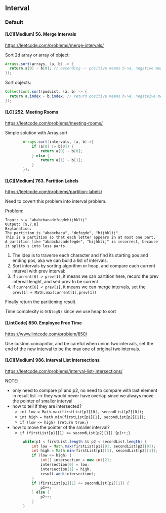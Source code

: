 ## Interval
### Default

#### [LC][Medium] 56. Merge Intervals
https://leetcode.com/problems/merge-intervals/

Sort 2d array or array of object:
```java
Arrays.sort(arrays, (a, b) -> {
  return a[0] - b[0]; // ascending -- positive means b->a, negative means a->b
});
```

Sort objects:
```java
Collections.sort(posList, (a, b) -> {
  return a.index - b.index; // return positive means b->a, negateive means a->b
});
```

#### [LC] 252. Meeting Rooms
https://leetcode.com/problems/meeting-rooms/

Simple solution with Array.sort
```java
        Arrays.sort(intervals, (a, b)->{
            if (a[0] != b[0]) {
                return a[0] - b[0];
            } else {
                return a[1] - b[1];
            }
        });
``` 

#### [LC][Medium] 763. Partition Labels
https://leetcode.com/problems/partition-labels/

Need to covert this problem into interval problem.  

Problem:
```
Input: s = "ababcbacadefegdehijhklij"
Output: [9,7,8]
Explanation:
The partition is "ababcbaca", "defegde", "hijhklij".
This is a partition so that each letter appears in at most one part.
A partition like "ababcbacadefegde", "hijhklij" is incorrect, because it splits s into less parts.
```

1. The idea is to traverse each character and find its starting pos and ending pos, aka we can build a list of intervals.  
2. Sort intervals by sorting algorithm or heap, and compare each current interval with prev interval:
  1. if `current[0] > prev[1]`, it means we can partition here, record the prev interval lenght, and sed prev to be current
  2. if `current[0] < prev[1]`, it means we can merge intervals, set the `prev[1] = Math.max(current[1],prev[1])`

Finally return the paritioning result.

Time complexity is `O(NlogN)` since we use heap to sort

#### [LintCode] 850. Employee Free Time

https://www.lintcode.com/problem/850/

Use custom comapritor, and be careful when union two intervals, set the end of the new interval to be the max one of original two intervals.


#### [LC][Medium] 986. Interval List Intersections
https://leetcode.com/problems/interval-list-intersections/

NOTE: 
- only need to compare p1 and p2, no need to compare with last element in result list --> they would never have overlap since we always move the pointer of smaller interval
- how to tell if they are intersected?
  - `int low = Math.max(firstList[p1][0], secondList[p2][0]);`
  - `int high = Math.min(firstList[p1][1], secondList[p2][1]);`
  - `if (low <= high) {return true;}`
- how to move the pointer of the smaller interval?
  - `if (firstList[p1][1] <= secondList[p2][1]) {p1++;}`

```java
        while(p1 < firstList.length && p2 < secondList.length) {
            int low = Math.max(firstList[p1][0], secondList[p2][0]);
            int high = Math.min(firstList[p1][1], secondList[p2][1]);
            if (low <= high) {
                int[] intersection = new int[2];
                intersection[0] = low;
                intersection[1] = high;
                result.add(intersection);
            }
            if (firstList[p1][1] <= secondList[p2][1]) {
                p1++;
            } else {
                p2++;
            }
        }
```